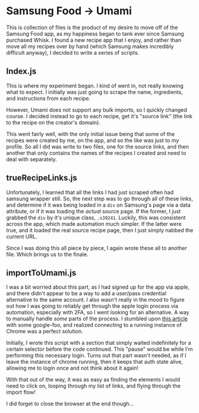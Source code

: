 # Samsung Food -> Umami

This is collection of files is the product of my desire to move off of the Samsung Food app, as my happiness began to tank ever since Samsung purchased Whisk.
I found a new recipe app that I enjoy, and rather than move all my recipes over by hand (which Samsung makes incredibly difficult anyway), I decided to write a series of scripts.

## Index.js

This is where my experiment began. I kind of went in, not really knowing what to expect. I initially was just going to scrape the name, ingredients, and instructions from each recipe.

However, Umami does not support any bulk imports, so I quickly changed course. I decided instead to go to each recipe, get it's "source link" (the link to the recipe on the creator's domain).

This went fairly well, with the only initial issue being that some of the recipes were created by me, on the app, and so the like was just to my profile. So all I did was write to two files, one for the source links, and then another that only contains the names of the recipes I created and need to deal with separately.

## trueRecipeLinks.js

Unfortunately, I learned that all the links I had just scraped often had samsung wrapper still. So, the next step was to go through all of these links, and determine if it was being loaded in a `div` on Samsung's page via a data attribute, or if it was loading the _actual_ source page. If the former, I just grabbed the `div` by it's unique class, `.s39241`. Luckily, this was consistent across the app, which made automation much simpler. If the latter were true, and it loaded the real source recipe page, then I just simply nabbed the current URL.

Since I was doing this all piece by piece, I again wrote these all to another file. Which brings us to the finale.

## importToUmami.js

I was a bit worried about this part, as I had signed up for the app via apple, and there didn't appear to be a way to add a user/pass credential alternative to the same account. I also wasn't really in the mood to figure out how I was going to reliably get through the apple login process via automation, especially with 2FA, so I went looking for an alternative. A way to manually  handle _some_ parts of the process. I stumbled upon [this article](https://medium.com/@jaredpotter1/connecting-puppeteer-to-existing-chrome-window-8) with some google-foo, and realized connecting to a running instance of Chrome was a perfect solution.

Initially, I wrote this script with a section that simply waited indefinitely for a certain selector before the code continued. This "pause" would be while I'm performing this necessary login.  Turns out that part wasn't needed, as if I leave the instance of chrome running, then it keeps that auth state alive, allowing me to login once and not think about it again!

With that out of the way, it was as easy as finding the elements I would need to click on, looping through my list of links, and flying through the import flow!

I did forget to close the browser at the end though...

